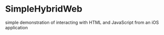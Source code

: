 SimpleHybridWeb
===============

simple demonstration of interacting with HTML and JavaScript from an iOS application

